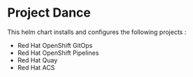 # Project Dance

This helm chart installs and configures the following projects :

* Red Hat OpenShift GitOps
* Red Hat OpenShift Pipelines
* Red Hat Quay
* Red Hat ACS
